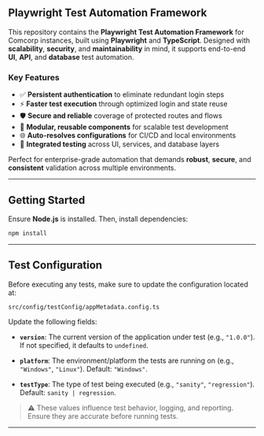 ## Playwright Test Automation Framework

This repository contains the **Playwright Test Automation Framework** for Comcorp instances, built using **Playwright** and **TypeScript**. Designed with **scalability**, **security**, and **maintainability** in mind, it supports end-to-end **UI**, **API**, and **database** test automation.

### Key Features

- ✅ **Persistent authentication** to eliminate redundant login steps
- ⚡ **Faster test execution** through optimized login and state reuse
- 🛡️ **Secure and reliable** coverage of protected routes and flows
- 🔁 **Modular, reusable components** for scalable test development
- 🌐 **Auto-resolves configurations** for CI/CD and local environments
- 🔗 **Integrated testing** across UI, services, and database layers

Perfect for enterprise-grade automation that demands **robust**, **secure**, and **consistent** validation across multiple environments.

---

## Getting Started

Ensure **Node.js** is installed. Then, install dependencies:

```bash
npm install
```

---

## Test Configuration

Before executing any tests, make sure to update the configuration located at:

```
src/config/testConfig/appMetadata.config.ts
```

Update the following fields:

- **`version`**:
  The current version of the application under test (e.g., `"1.0.0"`).
  If not specified, it defaults to `undefined`.

- **`platform`**:
  The environment/platform the tests are running on (e.g., `"Windows"`, `"Linux"`).
  Default: `"Windows"`.

- **`testType`**:
  The type of test being executed (e.g., `"sanity"`, `"regression"`).
  Default: `sanity | regression`.

> ⚠️ These values influence test behavior, logging, and reporting. Ensure they are accurate before running tests.

---
